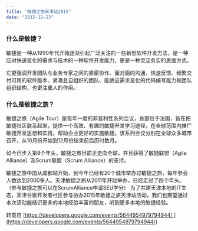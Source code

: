 ```yaml
---
title: "敏捷之旅天津站2015"
date: "2015-12-23"
---
```


### 什么是敏捷？

敏捷是一种从1990年代开始逐渐引起广泛关注的一些新型软件开发方法，是一种应对快速变化的需求与技术的一种软件开发能力，更是一种灵活务实的思维方式。

它更强调开发团队与业务专家之间的紧密协作、面对面的沟通、快速反馈、频繁交付可用的软件版本、紧凑且自组织的团队、能适应需求变化的代码编写能力和团队组织结构，也更注重人的作用。

### 什么是敏捷之旅？

敏捷之旅（Agile Tour）是每年一度的非营利性系列会议，总部位于法国，旨在把敏捷社区联系起来，提供一个高效、有趣的敏捷开发学习途径，在全球范围内推广敏捷开发思想和实践，帮助企业更好的实施敏捷。该系列会议分别在全球众多城市召开，从10月份开始到12月份结束前后历时数月。

如今已步入第8个年头，敏捷之旅目前正走向全球，并且获得了敏捷联盟（Agile Alliance）及Scrum联盟（Scrum Alliance）的支持。

敏捷之旅中国从成都站开始，到今年已经有20个城市举办过敏捷之旅，每年参会人数达到2000多人。天津敏捷之旅从2011年开始举办，已经走过了四个年头。（参与敏捷之旅可以在ScrumAlliance申请SEU学分） 为了共建天津本地的IT生态，天津谷歌开发者社区参与协办2015年敏捷之旅天津站活动，我们也期望通过本次活动能结识更多的本地经验丰富的朋友，听到更多本地的敏捷经验。

转载自 [https://developers.google.com/events/5644954979794944/ ](https://developers.google.com/events/5644954979794944/)
